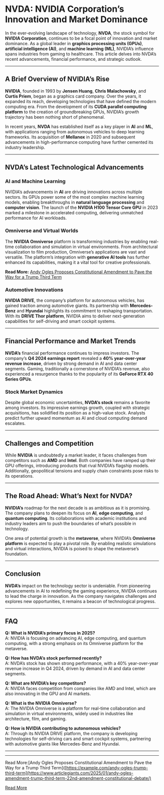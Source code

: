 # NVDA: NVIDIA Corporation’s Innovation and Market Dominance  

In the ever-evolving landscape of technology, **NVDA**, the stock symbol for **NVIDIA Corporation**, continues to be a focal point of innovation and market dominance. As a global leader in **graphics processing units (GPUs)**, **artificial intelligence (AI)**, and **machine learning (ML)**, NVIDIA’s influence spans industries from gaming to healthcare. This article delves into NVDA’s recent advancements, financial performance, and strategic outlook.  

---

## A Brief Overview of NVIDIA’s Rise  

**NVIDIA**, founded in 1993 by **Jensen Huang**, **Chris Malachowsky**, and **Curtis Priem**, began as a graphics card company. Over the years, it expanded its reach, developing technologies that have defined the modern computing era. From the development of its **CUDA parallel computing platform** to the creation of groundbreaking GPUs, NVIDIA’s growth trajectory has been nothing short of phenomenal.  

In recent years, **NVDA** has established itself as a key player in **AI** and **ML**, with applications ranging from autonomous vehicles to deep learning frameworks. Its acquisition of **Mellanox** in 2020 and subsequent advancements in high-performance computing have further cemented its industry leadership.  

---

## NVDA’s Latest Technological Advancements  

### AI and Machine Learning  

NVIDIA’s advancements in **AI** are driving innovations across multiple sectors. Its GPUs power some of the most complex machine learning models, enabling breakthroughs in **natural language processing** and **computer vision**. The launch of the **NVIDIA H100 Tensor Core GPU** in 2023 marked a milestone in accelerated computing, delivering unmatched performance for AI workloads.  

### Omniverse and Virtual Worlds  

The **NVIDIA Omniverse** platform is transforming industries by enabling real-time collaboration and simulation in virtual environments. From architectural visualization to film production, Omniverse’s applications are vast and versatile. The platform’s integration with **generative AI tools** has further enhanced its capabilities, making it a vital tool for creative professionals.  

**Read More:** [Andy Ogles Proposes Constitutional Amendment to Pave the Way for a Trump Third Term](https://example.com/andy-ogles-trump-third-term)  

### Automotive Innovations  

**NVIDIA DRIVE**, the company’s platform for autonomous vehicles, has gained traction among automotive giants. Its partnership with **Mercedes-Benz** and **Hyundai** highlights its commitment to reshaping transportation. With its **DRIVE Thor platform**, NVIDIA aims to deliver next-generation capabilities for self-driving and smart cockpit systems.  

---

## Financial Performance and Market Trends  

**NVDA’s** financial performance continues to impress investors. The company’s **Q4 2024 earnings report** revealed a **40% year-over-year revenue increase**, driven by strong demand in AI and data center segments. Gaming, traditionally a cornerstone of NVIDIA’s revenue, also experienced a resurgence thanks to the popularity of its **GeForce RTX 40 Series GPUs**.  

### Stock Market Dynamics  

Despite global economic uncertainties, **NVDA’s stock** remains a favorite among investors. Its impressive earnings growth, coupled with strategic acquisitions, has solidified its position as a high-value stock. Analysts predict further upward momentum as AI and cloud computing demand escalates.  

---

## Challenges and Competition  

While **NVIDIA** is undoubtedly a market leader, it faces challenges from competitors such as **AMD** and **Intel**. Both companies have ramped up their GPU offerings, introducing products that rival NVIDIA’s flagship models. Additionally, geopolitical tensions and supply chain constraints pose risks to its operations.  

---

## The Road Ahead: What’s Next for NVDA?  

**NVIDIA’s** roadmap for the next decade is as ambitious as it is promising. The company plans to deepen its focus on **AI**, **edge computing**, and **quantum computing**. Its collaborations with academic institutions and industry leaders aim to push the boundaries of what’s possible in technology.  

One area of potential growth is the **metaverse**, where NVIDIA’s **Omniverse platform** is expected to play a pivotal role. By enabling realistic simulations and virtual interactions, NVIDIA is poised to shape the metaverse’s foundation.  

---

## Conclusion  

**NVDA’s** impact on the technology sector is undeniable. From pioneering advancements in AI to redefining the gaming experience, NVIDIA continues to lead the charge in innovation. As the company navigates challenges and explores new opportunities, it remains a beacon of technological progress.  

---

## FAQ  

**Q: What is NVIDIA’s primary focus in 2025?**  
A: NVIDIA is focusing on advancing AI, edge computing, and quantum computing, with a strong emphasis on its Omniverse platform for the metaverse.  

**Q: How has NVDA’s stock performed recently?**  
A: NVDA’s stock has shown strong performance, with a 40% year-over-year revenue increase in Q4 2024, driven by demand in AI and data center segments.  

**Q: What are NVIDIA’s key competitors?**  
A: NVIDIA faces competition from companies like AMD and Intel, which are also innovating in the GPU and AI markets.  

**Q: What is the NVIDIA Omniverse?**  
A: The NVIDIA Omniverse is a platform for real-time collaboration and simulation in virtual environments, widely used in industries like architecture, film, and gaming.  

**Q: How is NVIDIA contributing to autonomous vehicles?**  
A: Through its NVIDIA DRIVE platform, the company is developing technologies for self-driving cars and smart cockpit systems, partnering with automotive giants like Mercedes-Benz and Hyundai.  

---

---

Read More:[Andy Ogles Proposes Constitutional Amendment to Pave the Way for a Trump Third Term]([https://example.com/andy-ogles-trump-third-term](https://www.articlegiants.com/2025/01/andy-ogles-amendment-trump-third-term-22nd-amendment-constitutional-debate/)  

[Read More](https://www.articlegiants.com/)
